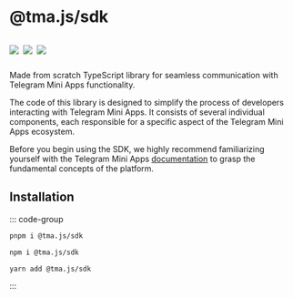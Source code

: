 # @tma.js/sdk

<p style="display: inline-flex; gap: 8px">
  <a href="https://npmjs.com/package/@tma.js/sdk">
    <img src="https://img.shields.io/npm/v/@tma.js/sdk?logo=npm"/>
  </a>
  <img src="https://img.shields.io/bundlephobia/minzip/@tma.js/sdk"/>
  <a href="https://github.com/Telegram-Mini-Apps/tma.js/tree/master/packages/sdk">
    <img src="https://img.shields.io/badge/source-black?logo=github"/>
  </a>
</p>

Made from scratch TypeScript library for seamless communication with Telegram Mini Apps
functionality.

The code of this library is designed to simplify the process of developers interacting with Telegram
Mini Apps. It consists of several individual components, each responsible for a specific aspect of
the Telegram Mini Apps ecosystem.

Before you begin using the SDK, we highly recommend familiarizing yourself with the Telegram Mini
Apps [documentation](../../../platform/about-platform.md) to grasp the fundamental concepts of the platform.

## Installation

::: code-group

```bash [pnpm]
pnpm i @tma.js/sdk
```

```bash [npm]
npm i @tma.js/sdk
```

```bash [yarn]
yarn add @tma.js/sdk
```

:::
